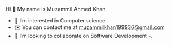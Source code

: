 Hi 👋 My name is Muzammil Ahmed Khan
- 👀 I’m interested in Computer science.
- ✉️  You can contact me at muzammilkhan199936@gmail.com
- 💞️ I’m looking to collaborate on Software Development
-.

